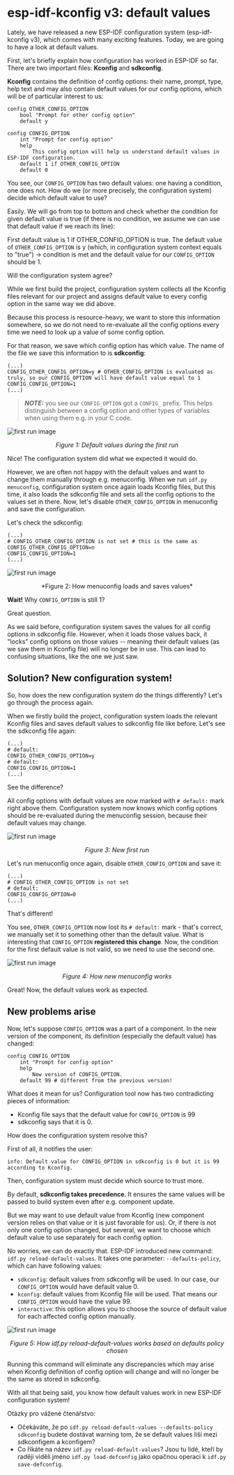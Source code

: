# esp-idf-kconfig v3: default values

Lately, we have released a new ESP-IDF configuration system (esp-idf-kconfig v3), which comes with many exciting features. Today, we are going to have a look at default values.

First, let's briefly explain how configuration has worked in ESP-IDF so far. There are two important files: **Kconfig** and **sdkconfig**. 

**Kconfig** contains the definition of config options: their name, prompt, type, help text and may also contain default values for our config options, which will be of particular interest to us:

```
config OTHER_CONFIG_OPTION
    bool "Prompt for other config option"
    default y

config CONFIG_OPTION
    int "Prompt for config option"
    help
        This config option will help us understand default values in ESP-IDF configuration.
    default 1 if OTHER_CONFIG_OPTION
    default 0    
```

You see, our `CONFIG_OPTION` has two default values: one having a condition, one does not. How do we (or more precisely, the configuration system) decide which default value to use? 

Easily. We will go from top to bottom and check whether the condition for given default value is true (if there is no condition, we assume we can use that default value if we reach its line): 

First default value is 1 if OTHER_CONFIG_OPTION is true. The default value of `OTHER_CONFIG_OPTION` is y (which, in configuration system context equals to "true") -> condition is met and the default value for our `CONFIG_OPTION` should be 1.

Will the configuration system agree? 

While we first build the project, configuration system collects all the Kconfig files relevant for our project and assigns default value to every config option in the same way we did above.

Because this process is resource-heavy, we want to store this information somewhere, so we do not need to re-evaluate all the config options every time we need to look up a value of some config option.

For that reason, we save which config option has which value. The name of the file we save this information to is **sdkconfig**:

```
(...)
CONFIG_OTHER_CONFIG_OPTION=y # OTHER_CONFIG_OPTION is evaluated as truly, so our CONFIG_OPTION will have default value equal to 1
CONFIG_CONFIG_OPTION=1
(...)
```

> **_NOTE:_** you see our `CONFIG_OPTION` got a `CONFIG_` prefix. This helps distinguish between a config option and other types of variables when using them e.g. in your C code. 

![first run image](./first_run.png)
<div align="center">

  *Figure 1: Default values during the first run*

</div>


Nice! The configuration system did what we expected it would do. 

However, we are often not happy with the default values and want to change them manually through e.g. menuconfig.
When we run `idf.py menuconfig`, configuration system once again loads Kconfig files, but this time, it also loads the sdkconfig file and sets all the config options to the values set in there.
Now, let's disable `OTHER_CONFIG_OPTION` in menuconfig and save the configuration.

Let's check the sdkconfig:

```
(...)
# CONFIG_OTHER_CONFIG_OPTION is not set # this is the same as CONFIG_OTHER_CONFIG_OPTION=n
CONFIG_CONFIG_OPTION=1
(...)
```

![first run image](./menuconfig.png)
<div align="center">   
  *Figure 2: How menuconfig loads and saves values*
</div>


**Wait!** Why `CONFIG_OPTION` is still 1?

Great question. 

As we said before, configuration system saves the values for all config options in sdkconfig file.
However, when it loads those values back, it "locks" config options on those values -- meaning their default values (as we saw them in Kconfig file) will no longer be in use. This can lead to confusing situations, like the one we just saw.

## Solution? New configuration system!

So, how does the new configuration system do the things differently? Let's go through the process again.

When we firstly build the project, configuration system loads the relevant Kconfig files and saves default values to sdkconfig file like before. Let's see the sdkconfig file again:

```
(...)
# default:
CONFIG_OTHER_CONFIG_OPTION=y
# default:
CONFIG_CONFIG_OPTION=1
(...)
```

See the difference? 

All config options with default values are now marked with `# default:` mark right above them. Configuration system now knows which config options should be re-evaluated during the menuconfig session, because their default values may change. 

![first run image](./new_first_run.png)
<div align="center">

  *Figure 3: New first run*

</div>

Let's run menuconfig once again, disable `OTHER_CONFIG_OPTION` and save it:

```
(...)
# CONFIG_OTHER_CONFIG_OPTION is not set
# default:
CONFIG_CONFIG_OPTION=0
(...)
```

That's different!

You see, `OTHER_CONFIG_OPTION` now lost its `# default:` mark - that's correct, we manually set it to something other than the default value.
What is interesting that `CONFIG_OPTION` **registered this change**. Now, the condition for the first default value is not valid, so we need to use the second one. 

![first run image](./new_menuconfig.png)
<div align="center">

  *Figure 4: How new menuconfig works*

</div>

Great! Now, the default values work as expected. 

## New problems arise

Now, let's suppose `CONFIG_OPTION` was a part of a component. In the new version of the component, its definition (especially the default value) has changed:

```
config CONFIG_OPTION
    int "Prompt for config option"
    help
        New version of CONFIG_OPTION.
    default 99 # different from the previous version!
```

What does it mean for us? Configuration tool now has two contradicting pieces of information: 

* Kconfig file says that the default value for `CONFIG_OPTION` is 99
* sdkconfig says that it is 0.

How does the configuration system resolve this? 

First of all, it notifies the user: 

```
info: Default value for CONFIG_OPTION in sdkconfig is 0 but it is 99 according to Kconfig.
```

Then, configuration system must decide which source to trust more. 

By default, **sdkconfig takes precedence**. It ensures the same values will be passed to build system even after e.g. component update. 

But we may want to use default value from Kconfig (new component version relies on that value or it is just favorable for us).
Or, if there is not only one config option changed, but several, we want to choose which default value to use separately for each config option. 

No worries, we can do exactly that. ESP-IDF introduced new command: `idf.py reload-default-values`. It takes one parameter: `--defaults-policy`, which can have following values: 

* `sdkconfig`: default values from sdkconfig will be used. In our case, our `CONFIG_OPTION` would have default value 0.
* `kconfig`: default values from Kconfig file will be used. That means our `CONFIG_OPTION` would have the value 99.
* `interactive`: this option allows you to choose the source of default value for each affected config option manually. 

![first run image](./reload-default-values.png)
<div align="center">

  *Figure 5: How idf.py reload-default-values works based on defaults policy chosen*

</div>

Running this command will eliminate any discrepancies which may arise when Kconfig definition of config option will change and will no longer be the same as stored in sdkconfig.  

With all that being said, you know how default values work in new ESP-IDF configuration system!

Otázky pro vážené čtenářstvo: 

* Očekáváte, že po `idf.py reload-default-values --defaults-policy sdkconfig` budete dostávat warning tom, že se default values liší mezi sdkconfigem a kconfigem?
* Co říkáte na název `idf.py reload-default-values`? Jsou tu lidé, kteří by raději viděli jméno `idf.py load-defconfig` jako opačnou operaci k `idf.py save-defconfig`. 




